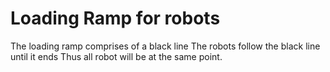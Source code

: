 # Loading Ramp for robots

The loading ramp comprises of a black line
The robots follow the black line until it ends
Thus all robot will be at the same point.